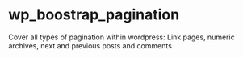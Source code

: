 # wp_boostrap_pagination
Cover all types of pagination within wordpress: Link pages, numeric archives, next and previous posts and comments

